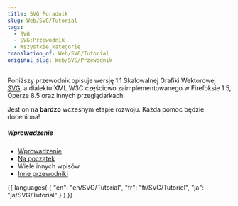 ```yaml
---
title: SVG Poradnik
slug: Web/SVG/Tutorial
tags:
  - SVG
  - SVG:Przewodnik
  - Wszystkie_kategorie
translation_of: Web/SVG/Tutorial
original_slug: Web/SVG/Przewodnik
---
```

Poniższy przewodnik opisuje wersję 1.1 Skalowalnej Grafiki Wektorowej [SVG](pl/SVG), a dialektu XML W3C częściowo zaimplementowanego w Firefoksie 1.5, Operze 8.5 oraz innych przeglądarkach.

Jest on na **bardzo** wczesnym etapie rozwoju. Każda pomoc będzie doceniona!

##### Wprowadzenie

- [Wprowadzenie](/pl/docs/Web/SVG/Przewodnik/Introduction)
- [Na początek](pl/SVG/Przewodnik/Na_pocz%c4%85tek)
- Wiele innych wpisów
- [Inne przewodniki](pl/SVG/Przewodnik/Inne_przewodniki)



{{ languages( { "en": "en/SVG/Tutorial", "fr": "fr/SVG/Tutoriel", "ja": "ja/SVG/Tutorial" } ) }}
